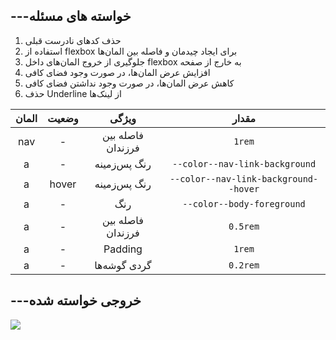﻿## ---خواسته های مسئله

1. حذف کدهای نادرست قبلی
2. استفاده از flexbox برای ایجاد چیدمان و فاصله بین المان‌ها
3. جلوگیری از خروج المان‌های داخل flexbox به خارج از صفحه
4. افزایش عرض المان‌ها، در صورت وجود فضای کافی
5. کاهش عرض المان‌ها، در صورت وجود نداشتن فضای کافی
6. حذف Underline از لینک‌ها


<table dir="auto">
<thead>
<tr>
<th align="center">مقدار</th>
<th align="center">ویژگی</th>
<th align="center">وضعیت</th>
<th align="center">المان</th>
</tr>
</thead>
<tbody>
<tr>
<td align="center"><code dir="ltr">1rem</code></td>
<td align="center">فاصله بین فرزندان</td>
<td align="center">-</td>
<td align="center">nav</td>
</tr>
<tr>
<td align="center"><code dir="ltr">--color--nav-link-background</code></td>
<td align="center">رنگ پس‌زمینه</td>
<td align="center">-</td>
<td align="center">a</td>
</tr>
<tr>
<td align="center"><code dir="ltr">--color--nav-link-background--hover</code></td>
<td align="center">رنگ پس‌زمینه</td>
<td align="center">hover</td>
<td align="center">a</td>
</tr>
<tr>
<td align="center"><code dir="ltr">--color--body-foreground</code></td>
<td align="center">رنگ</td>
<td align="center">-</td>
<td align="center">a</td>
</tr>
<tr>
<td align="center"><code dir="ltr">0.5rem</code></td>
<td align="center">فاصله بین فرزندان</td>
<td align="center">-</td>
<td align="center">a</td>
</tr>
<tr>
<td align="center"><code dir="ltr">1rem</code></td>
<td align="center">Padding</td>
<td align="center">-</td>
<td align="center">a</td>
</tr>
<tr>
<td align="center"><code dir="ltr">0.2rem</code></td>
<td align="center">گردی گوشه‌ها</td>
<td align="center">-</td>
<td align="center">a</td>
</tr>
</tbody>
</table>

## ---خروجی خواسته شده


<img src="challenge-02.gif"/>
